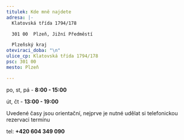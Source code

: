 ```yaml
---
titulek: Kde mně najdete
adresa: |-
  Klatovská třída 1794/178

  301 00  Plzeň, Jižní Předměstí

  Plzeňský kraj
oteviraci_doba: "\n"
ulice_cp: Klatovská třída 1794/178
psc: 301 00
mesto: Plzeň

---
```

po, st, pá - **8:00 - 15:00**

út, čt - **13:00 - 19:00**

Uvedené časy jsou orientační, nejprve je nutné udělat si telefonickou rezervaci termínu

tel: **+420 604 349 090**